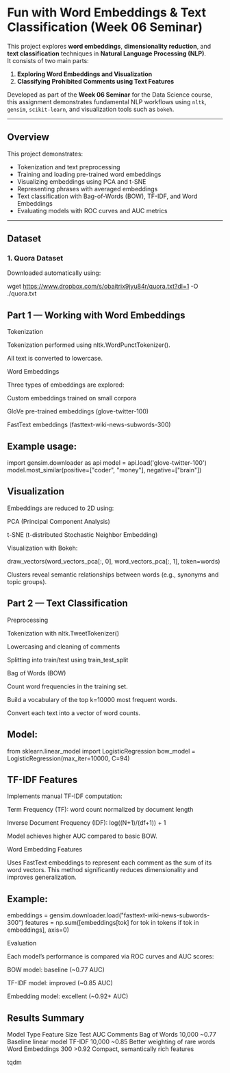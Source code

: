 # Fun with Word Embeddings & Text Classification (Week 06 Seminar)

This project explores **word embeddings**, **dimensionality reduction**, and **text classification** techniques in **Natural Language Processing (NLP)**.  
It consists of two main parts:
1. **Exploring Word Embeddings and Visualization**
2. **Classifying Prohibited Comments using Text Features**

Developed as part of the **Week 06 Seminar** for the Data Science course, this assignment demonstrates fundamental NLP workflows using `nltk`, `gensim`, `scikit-learn`, and visualization tools such as `bokeh`.

---

## Overview

This project demonstrates:
- Tokenization and text preprocessing  
- Training and loading pre-trained word embeddings  
- Visualizing embeddings using PCA and t-SNE  
- Representing phrases with averaged embeddings  
- Text classification with Bag-of-Words (BOW), TF-IDF, and Word Embeddings  
- Evaluating models with ROC curves and AUC metrics  

---

## Dataset

### 1. Quora Dataset
Downloaded automatically using:

wget https://www.dropbox.com/s/obaitrix9jyu84r/quora.txt?dl=1 -O ./quora.txt

## Part 1 — Working with Word Embeddings
Tokenization

Tokenization performed using nltk.WordPunctTokenizer().

All text is converted to lowercase.

Word Embeddings

Three types of embeddings are explored:

Custom embeddings trained on small corpora

GloVe pre-trained embeddings (glove-twitter-100)

FastText embeddings (fasttext-wiki-news-subwords-300)

## Example usage:

import gensim.downloader as api
model = api.load('glove-twitter-100')
model.most_similar(positive=["coder", "money"], negative=["brain"])

##  Visualization

Embeddings are reduced to 2D using:

PCA (Principal Component Analysis)

t-SNE (t-distributed Stochastic Neighbor Embedding)

Visualization with Bokeh:

draw_vectors(word_vectors_pca[:, 0], word_vectors_pca[:, 1], token=words)


Clusters reveal semantic relationships between words (e.g., synonyms and topic groups).

##  Part 2 — Text Classification
Preprocessing

Tokenization with nltk.TweetTokenizer()

Lowercasing and cleaning of comments

Splitting into train/test using train_test_split

Bag of Words (BOW)

Count word frequencies in the training set.

Build a vocabulary of the top k=10000 most frequent words.

Convert each text into a vector of word counts.

##  Model:

from sklearn.linear_model import LogisticRegression
bow_model = LogisticRegression(max_iter=10000, C=94)

##  TF-IDF Features

Implements manual TF-IDF computation:

Term Frequency (TF): word count normalized by document length

Inverse Document Frequency (IDF): log((N+1)/(df+1)) + 1

Model achieves higher AUC compared to basic BOW.

Word Embedding Features

Uses FastText embeddings to represent each comment as the sum of its word vectors.
This method significantly reduces dimensionality and improves generalization.

##  Example:

embeddings = gensim.downloader.load("fasttext-wiki-news-subwords-300")
features = np.sum([embeddings[tok] for tok in tokens if tok in embeddings], axis=0)

Evaluation

Each model’s performance is compared via ROC curves and AUC scores:

BOW model: baseline (~0.77 AUC)

TF-IDF model: improved (~0.85 AUC)

Embedding model: excellent (~0.92+ AUC)

##  Results Summary
Model Type	Feature Size	Test AUC	Comments
Bag of Words	10,000	~0.77	Baseline linear model
TF-IDF	10,000	~0.85	Better weighting of rare words
Word Embeddings	300	>0.92	Compact, semantically rich features

tqdm

